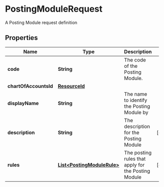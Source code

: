 

# PostingModuleRequest

A Posting Module request definition

## Properties

Name | Type | Description | Notes
------------ | ------------- | ------------- | -------------
**code** | **String** | The code of the Posting Module. | 
**chartOfAccountsId** | [**ResourceId**](ResourceId.md) |  | 
**displayName** | **String** | The name to identify the Posting Module by | 
**description** | **String** | The description for the Posting Module |  [optional]
**rules** | [**List&lt;PostingModuleRule&gt;**](PostingModuleRule.md) | The posting rules that apply for the Posting Module |  [optional]



